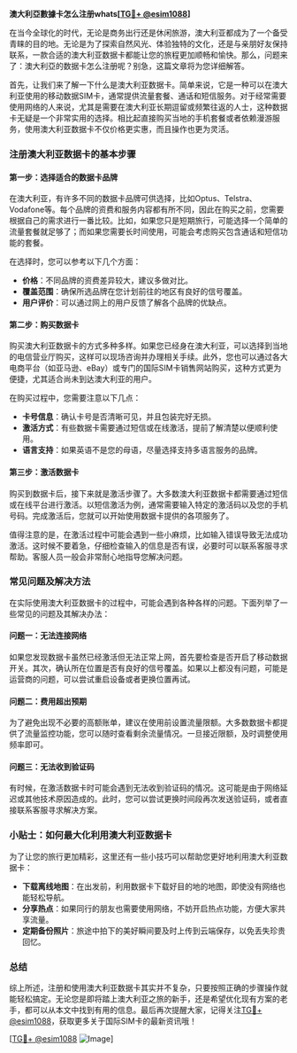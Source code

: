 **澳大利亞數據卡怎么注册whats[[TG💪+ @esim1088](https://t.me/s/esim1088)]**

在当今全球化的时代，无论是商务出行还是休闲旅游，澳大利亚都成为了一个备受青睐的目的地。无论是为了探索自然风光、体验独特的文化，还是与亲朋好友保持联系，一款合适的澳大利亚数据卡都能让您的旅程更加顺畅和愉快。那么，问题来了：澳大利亞的数据卡怎么注册呢？别急，这篇文章将为您详细解答。

首先，让我们来了解一下什么是澳大利亚数据卡。简单来说，它是一种可以在澳大利亚使用的移动数据SIM卡，通常提供流量套餐、通话和短信服务。对于经常需要使用网络的人来说，尤其是需要在澳大利亚长期逗留或频繁往返的人士，这种数据卡无疑是一个非常实用的选择。相比起直接购买当地的手机套餐或者依赖漫游服务，使用澳大利亚数据卡不仅价格更实惠，而且操作也更为灵活。

### 注册澳大利亚数据卡的基本步骤

#### 第一步：选择适合的数据卡品牌
在澳大利亚，有许多不同的数据卡品牌可供选择，比如Optus、Telstra、Vodafone等。每个品牌的资费和服务内容都有所不同，因此在购买之前，您需要根据自己的需求进行一番比较。比如，如果您只是短期旅行，可能选择一个简单的流量套餐就足够了；而如果您需要长时间使用，可能会考虑购买包含通话和短信功能的套餐。

在选择时，您可以参考以下几个方面：
- **价格**：不同品牌的资费差异较大，建议多做对比。
- **覆盖范围**：确保所选品牌在您计划前往的地区有良好的信号覆盖。
- **用户评价**：可以通过网上的用户反馈了解各个品牌的优缺点。

#### 第二步：购买数据卡
购买澳大利亚数据卡的方式多种多样。如果您已经身在澳大利亚，可以选择到当地的电信营业厅购买，这样可以现场咨询并办理相关手续。此外，您也可以通过各大电商平台（如亚马逊、eBay）或专门的国际SIM卡销售网站购买，这种方式更为便捷，尤其适合尚未到达澳大利亚的用户。

在购买过程中，您需要注意以下几点：
- **卡号信息**：确认卡号是否清晰可见，并且包装完好无损。
- **激活方式**：有些数据卡需要通过短信或在线激活，提前了解清楚以便顺利使用。
- **语言支持**：如果英语不是您的母语，尽量选择支持多语言服务的品牌。

#### 第三步：激活数据卡
购买到数据卡后，接下来就是激活步骤了。大多数澳大利亚数据卡都需要通过短信或在线平台进行激活。以短信激活为例，通常需要输入特定的激活码以及您的手机号码。完成激活后，您就可以开始使用数据卡提供的各项服务了。

值得注意的是，在激活过程中可能会遇到一些小麻烦，比如输入错误导致无法成功激活。这时候不要着急，仔细检查输入的信息是否有误，必要时可以联系客服寻求帮助。客服人员一般会非常耐心地指导您解决问题。

### 常见问题及解决方法

在实际使用澳大利亚数据卡的过程中，可能会遇到各种各样的问题。下面列举了一些常见的问题及其解决办法：

#### 问题一：无法连接网络
如果您发现数据卡虽然已经激活但无法正常上网，首先要检查是否开启了移动数据开关。其次，确认所在位置是否有良好的信号覆盖。如果以上都没有问题，可能是运营商的问题，可以尝试重启设备或者更换位置再试。

#### 问题二：费用超出预期
为了避免出现不必要的高额账单，建议在使用前设置流量限额。大多数数据卡都提供了流量监控功能，您可以随时查看剩余流量情况。一旦接近限额，及时调整使用频率即可。

#### 问题三：无法收到验证码
有时候，在激活数据卡时可能会遇到无法收到验证码的情况。这可能是由于网络延迟或其他技术原因造成的。此时，您可以尝试更换时间段再次发送验证码，或者直接联系客服寻求解决方案。

### 小贴士：如何最大化利用澳大利亚数据卡

为了让您的旅行更加精彩，这里还有一些小技巧可以帮助您更好地利用澳大利亚数据卡：

- **下载离线地图**：在出发前，利用数据卡下载好目的地的地图，即使没有网络也能轻松导航。
- **分享热点**：如果同行的朋友也需要使用网络，不妨开启热点功能，方便大家共享流量。
- **定期备份照片**：旅途中拍下的美好瞬间要及时上传到云端保存，以免丢失珍贵回忆。

### 总结

综上所述，注册和使用澳大利亚数据卡其实并不复杂，只要按照正确的步骤操作就能轻松搞定。无论您是即将踏上澳大利亚之旅的新手，还是希望优化现有方案的老手，都可以从本文中找到有用的信息。最后再次提醒大家，记得关注[TG💪+ @esim1088](https://t.me/s/esim1088)，获取更多关于国际SIM卡的最新资讯哦！

[[TG💪+ @esim1088](https://t.me/s/esim1088) ![Image](https://i.postimg.cc/4NQfJmqS/Snipaste-2025-05-13-00-14-12.png)]